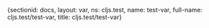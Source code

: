 {sectionid: docs, layout: var, ns: cljs.test, name: test-var, full-name: cljs.test/test-var,
  title: cljs.test/test-var}
